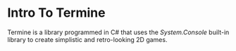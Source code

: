 # Intro To Termine

Termine is a library programmed in C# that uses the *System.Console* built-in library to create simplistic and retro-looking 2D games.